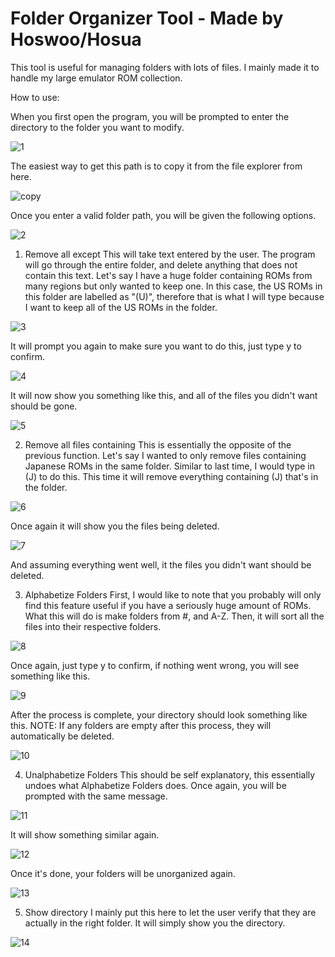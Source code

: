 # Folder Organizer Tool - Made by Hoswoo/Hosua
 This tool is useful for managing folders with lots of files. I mainly made it to handle my large emulator ROM collection.

How to use:

When you first open the program, you will be prompted to enter the directory to the folder you want to modify.

![1](https://user-images.githubusercontent.com/22788738/119487284-2eb63780-bd27-11eb-84b0-4b78078a5261.png)

The easiest way to get this path is to copy it from the file explorer from here.

![copy](https://user-images.githubusercontent.com/22788738/119487089-f7478b00-bd26-11eb-9a68-d7cb82cfac13.png)

Once you enter a valid folder path, you will be given the following options.

![2](https://user-images.githubusercontent.com/22788738/119487552-89e82a00-bd27-11eb-87a9-1dd84a19f451.png)

1) Remove all except
This will take text entered by the user. The program will go through the entire folder, and delete anything that does not contain this text.
Let's say I have a huge folder containing ROMs from many regions but only wanted to keep one.
In this case, the US ROMs in this folder are labelled as "(U)", therefore that is what I will type because I want to keep all of the US ROMs in the folder.

![3](https://user-images.githubusercontent.com/22788738/119488615-c5372880-bd28-11eb-8845-44ed17fc8960.png)

It will prompt you again to make sure you want to do this, just type y to confirm.

![4](https://user-images.githubusercontent.com/22788738/119488950-1e06c100-bd29-11eb-9f05-a9a81f71af32.png)

It will now show you something like this, and all of the files you didn't want should be gone.

![5](https://user-images.githubusercontent.com/22788738/119489045-3e368000-bd29-11eb-8865-5b369938390a.png)

2) Remove all files containing
This is essentially the opposite of the previous function.
Let's say I wanted to only remove files containing Japanese ROMs in the same folder.
Similar to last time, I would type in (J) to do this. This time it will remove everything containing (J) that's in the folder.

![6](https://user-images.githubusercontent.com/22788738/119489610-d9c7f080-bd29-11eb-862f-fd7500f27f04.png)

Once again it will show you the files being deleted.

![7](https://user-images.githubusercontent.com/22788738/119489771-0aa82580-bd2a-11eb-8012-5e999e6dbc29.png)

And assuming everything went well, it the files you didn't want should be deleted.

3) Alphabetize Folders
First, I would like to note that you probably will only find this feature useful if you have a seriously huge amount of ROMs.
What this will do is make folders from #, and A-Z. Then, it will sort all the files into their respective folders.

![8](https://user-images.githubusercontent.com/22788738/119490254-a174e200-bd2a-11eb-9de9-e2d034a5ac1c.png)

Once again, just type y to confirm, if nothing went wrong, you will see something like this.

![9](https://user-images.githubusercontent.com/22788738/119490359-bf424700-bd2a-11eb-898e-fe207cbf14bf.png)

After the process is complete, your directory should look something like this.
NOTE: If any folders are empty after this process, they will automatically be deleted.

![10](https://user-images.githubusercontent.com/22788738/119490501-e862d780-bd2a-11eb-98b5-ac7e6f99916b.png)

4) Unalphabetize Folders
This should be self explanatory, this essentially undoes what Alphabetize Folders does.
Once again, you will be prompted with the same message.

![11](https://user-images.githubusercontent.com/22788738/119490733-2a8c1900-bd2b-11eb-9332-9464c7ee8bfc.png)

It will show something similar again.

![12](https://user-images.githubusercontent.com/22788738/119490872-514a4f80-bd2b-11eb-8bad-5e1e30c968a5.png)

Once it's done, your folders will be unorganized again.

![13](https://user-images.githubusercontent.com/22788738/119491000-750d9580-bd2b-11eb-8b5f-e25753ff23ab.png)

5) Show directory
I mainly put this here to let the user verify that they are actually in the right folder.
It will simply show you the directory.

![14](https://user-images.githubusercontent.com/22788738/119491210-aab27e80-bd2b-11eb-82bc-147c86e2e607.png)













